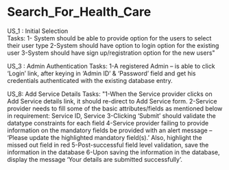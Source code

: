 # Search_For_Health_Care

US_1 : Initial Selection   
Tasks:     1- System should be able to provide option for the users to select their user type
           2-System should have option to login option for the existing user
           3-System should have sign up/registration option for the new users"
           
US_3 : Admin Authentication
Tasks: 1-A registered Admin – is able to click ‘Login’ link, after keying in ‘Admin ID’ & ‘Password’ field and get his credentials authenticated with the existing database entry.

US_8: Add Service Details
Tasks:  "1-When the Service provider clicks on Add Service details link, it should re-direct to Add Service form.
         2-Service provider needs to fill some of the basic attributes/fields as mentioned below in requirement: Service ID, Service 
         3-Clicking ‘Submit’ should validate the datatype constraints for each field
         4-Service provider failing to provide information on the mandatory fields be provided with an alert message – ‘Please update the highlighted mandatory field(s).’ Also,            highlight the missed out field in red
          5-Post-successful field level validation, save the information in the database
         6-Upon saving the information in the database, display the message ‘Your details are submitted successfully’.

           
